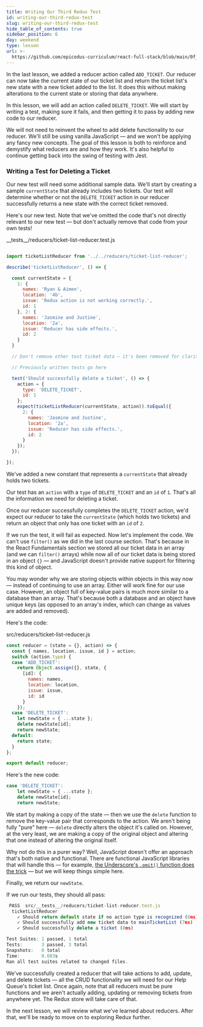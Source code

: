 ```yaml
---
title: Writing Our Third Redux Test
id: writing-our-third-redux-test
slug: writing-our-third-redux-test
hide_table_of_contents: true
sidebar_position: 6
day: weekend
type: lesson
url: >-
  https://github.com/epicodus-curriculum/react-full-stack/blob/main/0f_writing_our_third_redux_test.md
---
```


In the last lesson, we added a reducer action called `ADD_TICKET`. Our reducer can now take the current state of our ticket list and return the ticket list's new state with a new ticket added to the list. It does this without making alterations to the current state or storing that data anywhere.

In this lesson, we will add an action called `DELETE_TICKET`. We will start by writing a test, making sure it fails, and then getting it to pass by adding new code to our reducer.

We will not need to reinvent the wheel to add delete functionality to our reducer. We'll still be using vanilla JavaScript — and we won't be applying any fancy new concepts. The goal of this lesson is both to reinforce and demystify what reducers are and how they work. It's also helpful to continue getting back into the swing of testing with Jest.

### Writing a Test for Deleting a Ticket

Our new test will need some additional sample data. We'll start by creating a sample `currentState` that already includes two tickets. Our test will determine whether or not the `DELETE_TICKET` action in our reducer successfully returns a new state with the correct ticket removed.

Here's our new test. Note that we've omitted the code that's not directly relevant to our new test — but don't actually remove that code from your own tests!

<div class="filename">__tests__/reducers/ticket-list-reducer.test.js</div>

```js

import ticketListReducer from '../../reducers/ticket-list-reducer';

describe('ticketListReducer', () => {

  const currentState = {
    1: {
      names: 'Ryan & Aimen',
      location: '4b',
      issue: 'Redux action is not working correctly.',
      id: 1 
    }, 2: {
      names: 'Jasmine and Justine',
      location: '2a',
      issue: 'Reducer has side effects.',
      id: 2 
    }
  }

  // Don't remove other test ticket data — it's been removed for clarity here.

  // Previously written tests go here

  test('Should successfully delete a ticket', () => {
    action = {
      type: 'DELETE_TICKET',
      id: 1
    };
    expect(ticketListReducer(currentState, action)).toEqual({
      2: {
        names: 'Jasmine and Justine',
        location: '2a',
        issue: 'Reducer has side effects.',
        id: 2 
      }
    });
  });

});
```

We've added a new constant that represents a `currentState` that already holds two tickets.

Our test has an `action` with a `type` of `DELETE_TICKET` and an `id` of `1`. That's all the information we need for deleting a ticket.

Once our reducer successfully completes the `DELETE_TICKET` action, we'd expect our reducer to take the `currentState` (which holds two tickets) and return an object that only has one ticket with an `id` of `2`.

If we run the test, it will fail as expected. Now let's implement the code. We can't use `filter()` as we did in the last course section. That's because in the React Fundamentals section we stored all our ticket data in an array (and we can `filter()` arrays) while now all of our ticket data is being stored in an object `{}` — and JavaScript doesn't provide native support for filtering this kind of object.

You may wonder why we are storing objects within objects in this way now — instead of continuing to use an array. Either will work fine for our use case. However, an object full of key-value pairs is much more similar to a database than an array. That's because both a database and an object have unique keys (as opposed to an array's index, which can change as values are added and removed).

Here's the code:

<div class="filename">src/reducers/ticket-list-reducer.js</div>

```javascript
const reducer = (state = {}, action) => {
  const { names, location, issue, id } = action;
  switch (action.type) {
  case 'ADD_TICKET':
    return Object.assign({}, state, {
      [id]: {
        names: names,
        location: location,
        issue: issue,
        id: id
      }
    });
  case 'DELETE_TICKET':
    let newState = { ...state };
    delete newState[id];
    return newState;
  default:
    return state;
  }
};

export default reducer;
```

Here's the new code: 

```js
case 'DELETE_TICKET':
    let newState = { ...state };
    delete newState[id];
    return newState;
```

We start by making a copy of the state — then we use the `delete` function to remove the key-value pair that corresponds to the action. We aren't being fully "pure" here — `delete` directly alters the object it's called on. However, at the very least, we are making a copy of the original object and altering that one instead of altering the original itself.

Why not do this in a purer way? Well, JavaScript doesn't offer an approach that's both native and functional. There are functional JavaScript libraries that will handle this — for example, [the Underscore's `.omit()` function does the trick](https://underscorejs.org/#omit) — but we will keep things simple here.

Finally, we return our `newState`.

If we run our tests, they should all pass:

```javascript
 PASS  src/__tests__/reducers/ticket-list-reducer.test.js
  ticketListReducer
    ✓ Should return default state if no action type is recognized (6ms)
    ✓ Should successfully add new ticket data to mainTicketList (7ms)
    ✓ Should successfully delete a ticket (8ms)

Test Suites: 1 passed, 1 total
Tests:       3 passed, 3 total
Snapshots:   0 total
Time:        0.603s
Ran all test suites related to changed files.
```

We've successfully created a reducer that will take actions to add, update, and delete tickets — all the CRUD functionality we will need for our Help Queue's ticket list. Once again, note that all reducers must be pure functions and we aren't actually adding, updating or removing tickets from anywhere yet. The Redux store will take care of that.

In the next lesson, we will review what we've learned about reducers. After that, we'll be ready to move on to exploring Redux further.